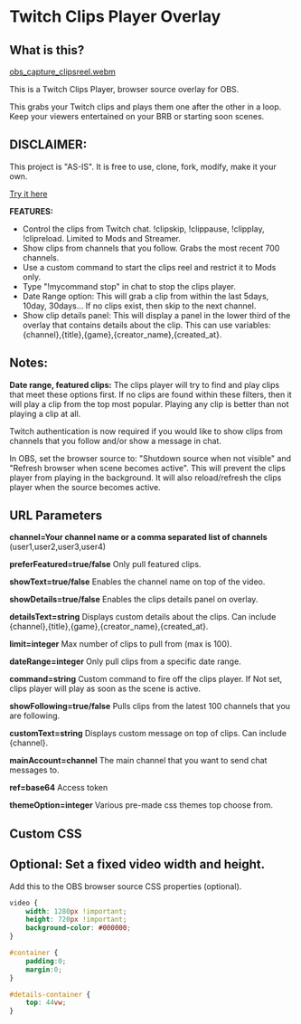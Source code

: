 # Twitch Clips Player Overlay

## What is this?

[obs_capture_clipsreel.webm](https://user-images.githubusercontent.com/4500737/225199595-d7a10be8-86dd-4669-9a86-280fb2b5907e.webm)


This is a Twitch Clips Player, browser source overlay for OBS. 

This grabs your Twitch clips and plays them one after the other in a loop. Keep your viewers entertained on your BRB or starting soon scenes. 

## DISCLAIMER:
This project is "AS-IS". It is free to use, clone, fork, modify, make it your own.

[Try it here](https://twitch-clips-player.pages.dev/)

**FEATURES:** 
- Control the clips from Twitch chat. !clipskip, !clippause, !clipplay, !clipreload. Limited to Mods and Streamer.
- Show clips from channels that you follow. Grabs the most recent 700 channels.
- Use a custom command to start the clips reel and restrict it to Mods only.
- Type "!mycommand stop" in chat to stop the clips player.
- Date Range option: This will grab a clip from within the last 5days, 10day, 30days... If no clips exist, then skip to the next channel.
- Show clip details panel: This will display a panel in the lower third of the overlay that contains details about the clip. This can use variables:{channel},{title},{game},{creator_name},{created_at}.

## Notes:
**Date range, featured clips:** The clips player will try to find and play clips that meet these options first. If no clips are found within these filters, then it will play a clip from the top most popular. Playing any clip is better than not playing a clip at all.

Twitch authentication is now required if you would like to show clips from channels that you follow and/or show a message in chat.

In OBS, set the browser source to: "Shutdown source when not visible" and "Refresh browser when scene becomes active". This will prevent the clips player from playing in the background. It will also reload/refresh the clips player when the source becomes active.

## URL Parameters

**channel=Your channel name or a comma separated list of channels** (user1,user2,user3,user4)

**preferFeatured=true/false**  Only pull featured clips.

**showText=true/false**  Enables the channel name on top of the video.

**showDetails=true/false**  Enables the clips details panel on overlay.

**detailsText=string**  Displays custom details about the clips. Can include {channel},{title},{game},{creator_name},{created_at}.

**limit=integer**  Max number of clips to pull from (max is 100).

**dateRange=integer**  Only pull clips from a specific date range.

**command=string**  Custom command to fire off the clips player. If Not set, clips player will play as soon as the scene is active.

**showFollowing=true/false** Pulls clips from the latest 100 channels that you are following. 

**customText=string**  Displays custom message on top of clips. Can include {channel}.

**mainAccount=channel**  The main channel that you want to send chat messages to.

**ref=base64**  Access token

**themeOption=integer** Various pre-made css themes top choose from.

## Custom CSS

## Optional: Set a fixed video width and height.

Add this to the OBS browser source CSS properties (optional).

```css
video {
    width: 1280px !important;
    height: 720px !important;
    background-color: #000000;
}

#container {
    padding:0;
    margin:0;
}

#details-container {
    top: 44vw;
}
```
